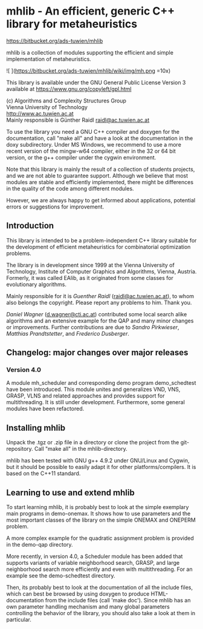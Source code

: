 # mhlib - An efficient, generic C++ library for metaheuristics #

https://bitbucket.org/ads-tuwien/mhlib

mhlib is a collection of modules supporting the efficient and simple implementation of metaheuristics.

![ ](https://bitbucket.org/ads-tuwien/mhlib/wiki/img/mh.png =10x)

This library is available under the GNU General Public License Version 3
available at https://www.gnu.org/copyleft/gpl.html

(c) Algorithms and Complexity Structures Group  
Vienna University of Technology  
http://www.ac.tuwien.ac.at  
Mainly responsible is Günther Raidl <raidl@ac.tuwien.ac.at>

To use the library you need a GNU C++ compiler and doxygen for the documentation,
call "make all" and have a look at the documentation in the doxy
subdirectory. Under MS Windows, we recommend to use a more recent version of 
the mingw-w64 compiler, either in the 32 or 64 bit version, or the g++ compiler 
under the cygwin environment.

Note that this library is mainly the result of a collection of 
students projects, and we are not able to guarantee support. 
Although we believe that most modules are stable and efficiently implemented, 
there might be differences in the quality of the code among different modules.

However, we are always happy to get informed about applications,
potential errors or suggestions for improvement.


## Introduction ##

This library is intended to be a problem-independent C++ library
suitable for the development of efficient metaheuristics for 
combinatorial optimization problems.

The library is in development since 1999 at the Vienna University of Technology,
Institute of Computer Graphics and Algorithms, Vienna, Austria.
Formerly, it was called EAlib, as it originated from some classes for
evolutionary algorithms.

Mainly responsible for it is *Guenther Raidl* (raidl@ac.tuwien.ac.at),
to whom also belongs the copyright. 
Please report any problems to him. Thank you.

*Daniel Wagner* (d.wagner@cti.ac.at) contributed some local search alike
algorithms and an extensive example for the QAP and many minor changes or
improvements. Further contributions are due to *Sandro Pirkwieser*, *Matthias Prandtstetter*, and *Frederico Dusberger*.

## Changelog: major changes over major releases ##

### Version 4.0 ###

A module mh_scheduler and corresponding demo program demo_schedtest have been introduced. This module unites and generalizes VND, VNS, GRASP, VLNS and related approaches and provides support for multithreading. It is still under development. Furthermore, some general modules have been refactored.


## Installing mhlib ##

Unpack the .tgz or .zip file in a directory or clone the project from the git-repository. Call "make all" in the mhlib-directory.

mhlib has been tested with GNU g++ 4.9.2 under GNU/Linux and Cygwin, but it
should be possible to easily adapt it for other platforms/compilers.
It is based on the C++11 standard.


## Learning to use and extend mhlib ##

To start learning mhlib, it is probably best to look at the
simple exemplary main programs in demo-onemax.
It shows how to use parameters and the most important classes of the library on the simple ONEMAX and ONEPERM problem.

A more complex example for the quadratic assignment problem is provided
in the demo-qap directory.

More recently, in version 4.0, a Scheduler module has been added that supports
variants of variable neighborhood search, GRASP, and large neighborhood search more efficiently and even with multithreading. For an example see the demo-schedtest directory.

Then, its probably best to look at the documentation of all the include 
files, which can best be browsed by using doxygen to produce HTML-documentation from the include files (call 'make doc'). Since mhlib has an own parameter handling mechanism and many global parameters controlling the behavior of the library, you should also take a look at them in particular.
